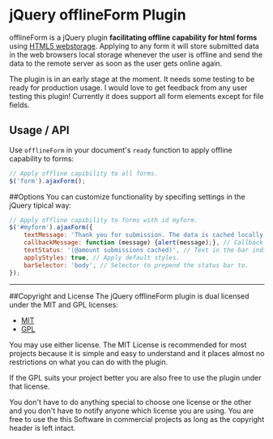 # jQuery offlineForm Plugin

offlineForm is a jQuery plugin **facilitating offline capability for html forms** using [HTML5 webstorage](http://dev.w3.org/html5/webstorage/). Applying to any form it will store submitted data in the web browsers local storage whenever the user is offline and send the data to the remote server as soon as the user gets online again.

The plugin is in an early stage at the moment. It needs some testing to be ready for production usage. I would love to get feedback from any user testing this plugin! Currently it does support all form elements except for file fields.

## Usage / API
Use `offlineForm` in your document's `ready` function to apply offline capability to forms:
````javascript
// Apply offline capibility to all forms.
$('form').ajaxForm();
````
##Options
You can customize functionality by specifing settings in the jQuery tipical way:
````javascript
// Apply offline capibility to forms with id myform.
$('#myform').ajaxForm({
    textMessage: 'Thank you for submission. The data is cached locally and will be send as soon as you visit this page with internet connectivity.',
    callbackMessage: function (message) {alert(message);}, // Callback after offline form submission.
    textStatus: '(@amount submissions cached)', // Text in the bar indicating how many submissions are cached.
    applyStyles: true, // Apply default styles.
    barSelector: 'body', // Selector to prepend the status bar to.
});
````

---

##Copyright and License
The jQuery offlineForm plugin is dual licensed under the MIT and GPL licenses:

* [MIT](http://malsup.github.com/mit-license.txt)
* [GPL](http://malsup.github.com/gpl-license-v2.txt)

You may use either license.  The MIT License is recommended for most projects because it is simple and easy to understand and it places almost no restrictions on what you can do with the plugin.

If the GPL suits your project better you are also free to use the plugin under that license.

You don't have to do anything special to choose one license or the other and you don't have to notify anyone which license you are using. You are free to use the this Software in commercial projects as long as the copyright header is left intact.
